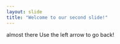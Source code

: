 ```yaml
---
layout: slide
title: "Welcome to our second slide!"
---
```

almost there
Use the left arrow to go back!
